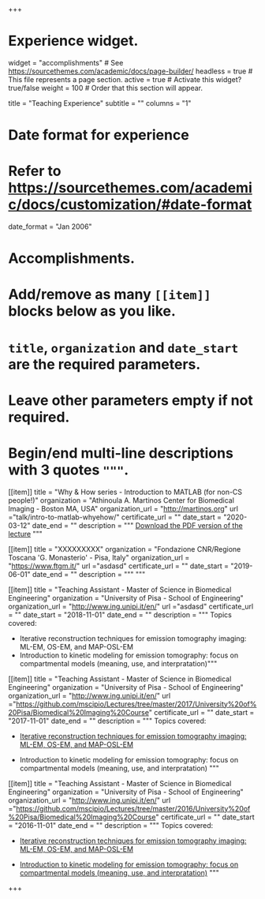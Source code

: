 +++
# Experience widget.
widget = "accomplishments"  # See https://sourcethemes.com/academic/docs/page-builder/
headless = true  # This file represents a page section.
active = true # Activate this widget? true/false
weight = 100  # Order that this section will appear.

title = "Teaching Experience"
subtitle = ""
columns = "1"

# Date format for experience
#   Refer to https://sourcethemes.com/academic/docs/customization/#date-format
date_format = "Jan 2006"

# Accomplishments.
#   Add/remove as many `[[item]]` blocks below as you like.
#   `title`, `organization` and `date_start` are the required parameters.
#   Leave other parameters empty if not required.
#   Begin/end multi-line descriptions with 3 quotes `"""`.

[[item]]
  title = "Why & How series - Introduction to MATLAB (for non-CS people!)"
  organization = "Athinoula A. Martinos Center for Biomedical Imaging - Boston MA, USA"
  organization_url = "http://martinos.org"
  url ="talk/intro-to-matlab-whyehow/"
  certificate_url = ""
  date_start = "2020-03-12"
  date_end = ""
  description = """
[Download the PDF version of the lecture](data/teaching/2020_IntroMATLAB_why&how.pdf)
"""

[[item]]
  title = "XXXXXXXXX"
  organization = "Fondazione CNR/Regione Toscana 'G. Monasterio' - Pisa, Italy"
  organization_url = "https://www.ftgm.it/"
  url ="asdasd"
  certificate_url = ""
  date_start = "2019-06-01"
  date_end = ""
  description = """
"""

[[item]]
  title = "Teaching Assistant - Master of Science in Biomedical Engineering"
  organization = "University of Pisa - School of Engineering"
  organization_url = "http://www.ing.unipi.it/en/"
  url ="asdasd"
  certificate_url = ""
  date_start = "2018-11-01"
  date_end = ""
  description = """
Topics covered:
- Iterative reconstruction techniques for emission tomography imaging: ML-EM, OS-EM, and MAP-OSL-EM
- Introduction to kinetic modeling for emission tomography: focus on compartmental models (meaning, use, and interpratation)"""

[[item]]
  title = "Teaching Assistant - Master of Science in Biomedical Engineering"
  organization = "University of Pisa - School of Engineering"
  organization_url = "http://www.ing.unipi.it/en/"
  url ="https://github.com/mscipio/Lectures/tree/master/2017/University%20of%20Pisa/Biomedical%20Imaging%20Course"
  certificate_url = ""
  date_start = "2017-11-01"
  date_end = ""
  description = """
Topics covered:
- [Iterative reconstruction techniques for emission tomography imaging: ML-EM, OS-EM, and MAP-OSL-EM](https://github.com/mscipio/Lectures/tree/master/2017/University%20of%20Pisa/Biomedical%20Imaging%20Course/Iterative%20Reconstruction%20in%20Emission%20Tomography)

- Introduction to kinetic modeling for emission tomography: focus on compartmental models (meaning, use, and interpratation)
"""

[[item]]
  title = "Teaching Assistant - Master of Science in Biomedical Engineering"
  organization = "University of Pisa - School of Engineering"
  organization_url = "http://www.ing.unipi.it/en/"
  url ="https://github.com/mscipio/Lectures/tree/master/2016/University%20of%20Pisa/Biomedical%20Imaging%20Course"
  certificate_url = ""
  date_start = "2016-11-01"
  date_end = ""
  description = """
Topics covered:
- [Iterative reconstruction techniques for emission tomography imaging: ML-EM, OS-EM, and MAP-OSL-EM](https://github.com/mscipio/Lectures/tree/master/2016/University%20of%20Pisa/Biomedical%20Imaging%20Course/Iterative%20Reconstruction%20in%20Emission%20Tomography)

- [Introduction to kinetic modeling for emission tomography: focus on compartmental models (meaning, use, and interpratation)](https://github.com/mscipio/Lectures/tree/master/2016/University%20of%20Pisa/Biomedical%20Imaging%20Course/Tracer%20Kinetic%20Modeling%20in%20PET%20dynamic%20imaging)
"""

+++



